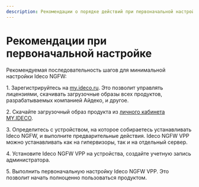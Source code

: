 ```yaml
---
description: Рекомендации о порядке действий при первоначальной настройке Ideco NGFW.
---
```


# Рекомендации при первоначальной настройке

Рекомендуемая последовательность шагов для минимальной настройки Ideco NGFW:

1\. Зарегистрируйтесь на [my.ideco.ru](https://my.ideco.ru/). Это позволит управлять лицензиями, скачивать загрузочные образы всех продуктов, разрабатываемых компанией Айдеко, и другое.

2\. Скачайте загрузочный образ продукта из [личного кабинета MY.IDECO](https://my.ideco.ru/).

3\. Определитесь с устройством, на которое собираетесь устанавливать Ideco NGFW, и выполните предварительные действия. Ideco NGFW VPP можно устанавливать как на гипервизоры, так и на отдельный сервер.

4\. Установите Ideco NGFW VPP на устройства, создайте учетную запись администратора.

5\. Выполнить первоначальную настройку Ideco NGFW VPP. Это позволит начать полноценно пользоваться продуктом.